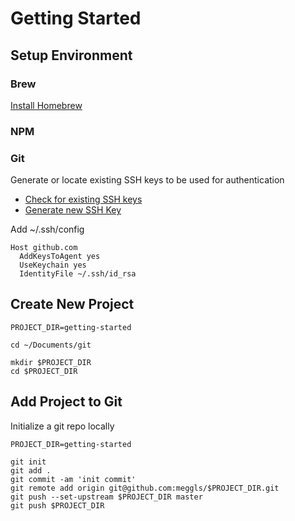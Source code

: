 # Getting Started

## Setup Environment

### Brew
[Install Homebrew](https://brew.sh/)

### NPM

### Git
Generate or locate existing SSH keys to be used for authentication
- [Check for existing SSH keys](https://docs.github.com/en/authentication/connecting-to-github-with-ssh/checking-for-existing-ssh-keys)
- [Generate new SSH Key](https://docs.github.com/en/authentication/connecting-to-github-with-ssh/generating-a-new-ssh-key-and-adding-it-to-the-ssh-agent)



Add 
~/.ssh/config
```
Host github.com
  AddKeysToAgent yes
  UseKeychain yes
  IdentityFile ~/.ssh/id_rsa
```

## Create New Project

    PROJECT_DIR=getting-started

    cd ~/Documents/git

    mkdir $PROJECT_DIR
    cd $PROJECT_DIR

## Add Project to Git
Initialize a git repo locally

    PROJECT_DIR=getting-started

    git init
    git add .
    git commit -am 'init commit'
    git remote add origin git@github.com:meggls/$PROJECT_DIR.git
    git push --set-upstream $PROJECT_DIR master
    git push $PROJECT_DIR

